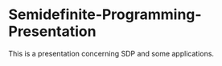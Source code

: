 # Semidefinite-Programming-Presentation

This is a presentation concerning SDP and some applications.

